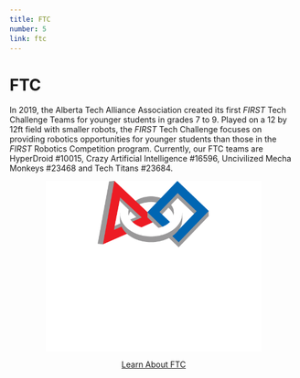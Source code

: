 ```yaml
---
title: FTC
number: 5
link: ftc
---
```

<div class="col-md-8">
    <h1>FTC</h1>
    <p>
        In 2019, the Alberta Tech Alliance Association created its first <i>FIRST</i> Tech Challenge Teams for younger students in grades 7 to 9. Played on a 12 by 12ft field with smaller robots, the <i>FIRST</i> Tech Challenge focuses on providing robotics opportunities for younger students than those in the <i>FIRST</i> Robotics Competition program. Currently, our FTC teams are HyperDroid #10015, Crazy Artificial Intelligence #16596, Uncivilized Mecha Monkeys #23468 and Tech Titans #23684.
    </p>
</div>
<div class="col-md-4" style="justify-content: center; display: flex; align-items: center;">
    <img class="img-fluid" style="width: 75%" src="/resources/img/ftc.png">
</div>
<div style="text-align: center; margin-top: 15px" class="col-12">
    <a class="ftcButton" href="/firsttechchallenge">Learn About FTC</a>
</div>
